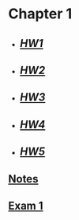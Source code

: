# **Chapter 1**

- ## [***HW1***](/MATH18/CH1/HW1)
- ## [***HW2***](/MATH18/CH1/HW2)
- ## [***HW3***](/MATH18/CH1/HW3)
- ## [***HW4***](/MATH18/CH1/HW4)
- ## [***HW5***](/MATH18/CH1/HW5)<br>

## [**Notes**](/MATH18/CH1/HW2)
## [**Exam 1**](/MATH18/CH1/exam1)